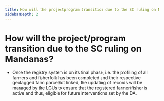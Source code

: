 ```yaml
---
title: How will the projectprogram transition due to the SC ruling on Mandanas?
sidebarDepth: 2
---
```


# How will the project/program transition due to the SC ruling on Mandanas?


 - Once the registry system is on its final phase, i.e. the profiling of all farmers and fisherfolk has been completed and their respective geotagged farm parcel/lot linked, the updating of records will be managed by the LGUs to ensure that the registered farmer/fisher is active and thus, eligible for future interventions set by the DA.
